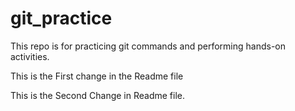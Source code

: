 # git_practice
This repo is for practicing git commands and performing hands-on activities.

This is the First change in the Readme file

This is the Second Change in Readme file.